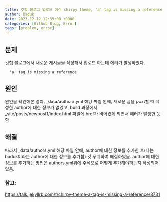 ```yaml
---
title: 깃헙 블로그 업로드 에러 chirpy theme, ‘a’ tag is missing a reference
author: baduk
date: 2023-12-12 12:39:00 +0900
categories: [Github Blog, Error]
tags: [problem, error]
---
```

## 문제
깃헙 블로그에서 새로운 게시글을 작성해서 업로드 하는데 에러가 발생하였다.

```
  'a' tag is missing a reference
```

## 원인
원인을 확인해본 결과, _data/authors.yml 해당 파일 안에, 새로운 글을 post할 때 작성한 author에 대한 정보가 없었고, build 과정에서 _site/posts/newpost1/index.html 파일에 href가 비어있게 되면서 에러가 발생한 듯함 


## 해결
따라서 _data/authors.yml 해당 파일 안에, author에 대한 정보를 추가한 후(나는 baduk이라는 author에 대한 정보를 추가함) 깃 푸쉬하여 해결하였음. author에 대한 정보를 추가하는 방법은 authors.yml위에 주석으로 어떻게 추가해야하는지 작성되어있음.



### 참고:
<https://talk.jekyllrb.com/t/chirpy-theme-a-tag-is-missing-a-reference/8731>